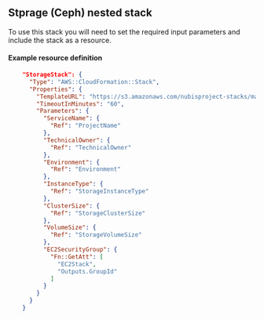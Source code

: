﻿## Stprage (Ceph) nested stack

To use this stack you will need to set the required input parameters and include the stack as a resource.

#### Example resource definition
```json
    "StorageStack": {
      "Type": "AWS::CloudFormation::Stack",
      "Properties": {
        "TemplateURL": "https://s3.amazonaws.com/nubisproject-stacks/master/storage.template",
        "TimeoutInMinutes": "60",
        "Parameters": {
          "ServiceName": {
            "Ref": "ProjectName"
          },
          "TechnicalOwner": {
            "Ref": "TechnicalOwner"
          },
          "Environment": {
            "Ref": "Environment"
          },
          "InstanceType": {
            "Ref": "StorageInstanceType"
          },
          "ClusterSize": {
            "Ref": "StorageClusterSize"
          },
          "VolumeSize": {
            "Ref": "StorageVolumeSize"
          },
          "EC2SecurityGroup": {
            "Fn::GetAtt": [
              "EC2Stack",
              "Outputs.GroupId"
            ]
          }
        }
      }
    }
```